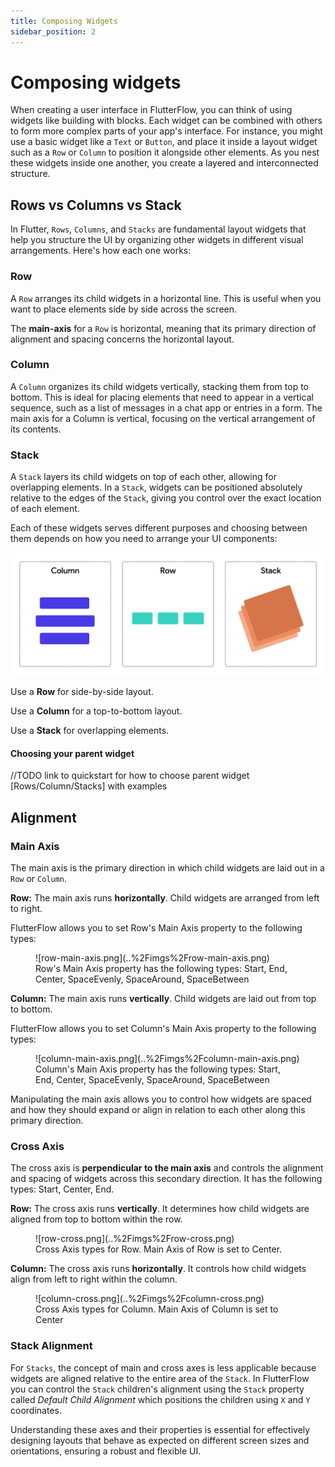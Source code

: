 ```yaml
---
title: Composing Widgets
sidebar_position: 2
---
```


# Composing widgets

When creating a user interface in FlutterFlow, you can think of using widgets
like building with blocks. Each widget can be
combined with others to form more complex parts of your app's interface. For
instance, you might use a basic widget like a `Text` or `Button`, and place it
inside a layout widget such as a `Row` or `Column` to position it alongside
other
elements. As you nest these widgets inside one another, you create a layered and
interconnected structure.

## Rows vs Columns vs Stack

In Flutter, `Rows`, `Columns`, and `Stacks` are fundamental layout widgets that
help
you structure the UI by organizing other widgets in different visual
arrangements. Here's how each one works:

### Row

A `Row` arranges its child widgets in a horizontal line. This is useful when you
want to place elements side by side across the screen.

The **main-axis** for a `Row` is horizontal, meaning that its primary direction
of
alignment and spacing concerns the horizontal layout.

### Column

A `Column` organizes its child widgets vertically, stacking them from top to
bottom. This is ideal for placing elements that need to appear in a vertical
sequence, such as a list of messages in a chat app or entries in a form. The
main axis for a Column is vertical, focusing on the vertical arrangement of its
contents.

### Stack

A `Stack` layers its child widgets on top of each other, allowing for
overlapping
elements. In a `Stack`, widgets can be positioned absolutely relative to the
edges
of the `Stack`, giving you control over the exact location of each element.

Each of these widgets serves different purposes and choosing between them
depends on how you need to arrange your UI components:

![row-col-stack.png](..%2Fimgs%2Frow-col-stack.png)

Use a **Row** for side-by-side layout.

Use a **Column** for a top-to-bottom layout.

Use a **Stack** for overlapping elements.

#### Choosing your parent widget

//TODO link to quickstart for how to choose parent widget [Rows/Column/Stacks]
with examples

## Alignment

### Main Axis

The main axis is the primary direction in which child widgets are laid out in a
`Row` or `Column`.

**Row:** The main axis runs **horizontally**. Child widgets are arranged from
left
to right.

FlutterFlow allows you to set Row's Main Axis property to the following
types:

<figure>
    ![row-main-axis.png](..%2Fimgs%2Frow-main-axis.png)
  <figcaption class="centered-caption">Row's Main Axis property has the following types: Start, End, Center, SpaceEvenly, SpaceAround, SpaceBetween</figcaption>
</figure>


**Column:** The main axis runs **vertically**. Child widgets are laid out from
top
to bottom.

FlutterFlow allows you to set Column's Main Axis property to the following
types:
<figure>
    ![column-main-axis.png](..%2Fimgs%2Fcolumn-main-axis.png)
  <figcaption class="centered-caption">Column's Main Axis property has the following types: Start, End, Center, SpaceEvenly, SpaceAround, SpaceBetween</figcaption>
</figure>

Manipulating the main axis allows you to control how widgets are spaced and how
they should expand or align in relation to each other along this primary
direction.

### Cross Axis

The cross axis is **perpendicular to the main axis** and controls the alignment
and
spacing of widgets across this secondary direction. It has the following types:
Start, Center, End.

**Row:** The cross axis runs **vertically**. It determines how child widgets are
aligned from top to bottom within the row.

<figure>
    ![row-cross.png](..%2Fimgs%2Frow-cross.png)
  <figcaption class="centered-caption">Cross Axis types for Row. Main Axis of Row is set to Center.</figcaption>
</figure>


**Column:** The cross axis runs **horizontally**. It controls how child widgets
align from left to right within the column.

<figure>
    ![column-cross.png](..%2Fimgs%2Fcolumn-cross.png)
  <figcaption class="centered-caption">Cross Axis types for Column. Main Axis of Column is set to Center</figcaption>
</figure>

### Stack Alignment

For `Stacks`, the concept of main and cross axes is less applicable because
widgets are aligned relative to the entire area of the `Stack`. In
FlutterFlow you can control the `Stack` children's alignment using the
`Stack` property called _Default Child Alignment_ which positions the children
using
`X` and `Y` coordinates.

Understanding these axes and their properties is essential for effectively
designing layouts that behave as expected on different screen sizes and
orientations, ensuring a robust and flexible UI.

